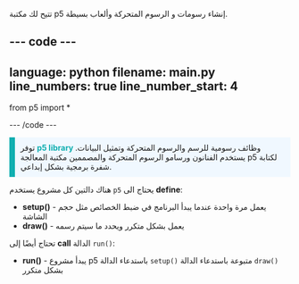 تتيح لك مكتبة p5 إنشاء رسومات و الرسوم المتحركة وألعاب بسيطة.

--- code ---
---
language: python
filename: main.py 
line_numbers: true
line_number_start: 4
---

from p5 import *

--- /code ---

<p style="border-left: solid; border-width:10px; border-color: #0faeb0; background-color: aliceblue; padding: 10px;">
توفر <span style="color: #0faeb0; font-weight: bold;"> p5 library </span> وظائف رسومية للرسم والرسوم المتحركة وتمثيل البيانات. يستخدم الفنانون ورسامو الرسوم المتحركة والمصممين مكتبة المعالجة p5 لكتابة شفرة برمجية بشكل إبداعي.</p>

هناك دالتين كل مشروع يستخدم `p5` يحتاج الى **define**:
+ **setup()** - يعمل مرة واحدة عندما يبدأ البرنامج في ضبط الخصائص مثل حجم الشاشة
+ **draw()** - يعمل بشكل متكرر ويحدد ما سيتم رسمه

تحتاج أيضًا إلى **call** الدالة `run()`:
+ **run()** - يبدأ مشروع p5 باستدعاء الدالة `setup()` متبوعة باستدعاء الدالة `draw()` بشكل متكرر
